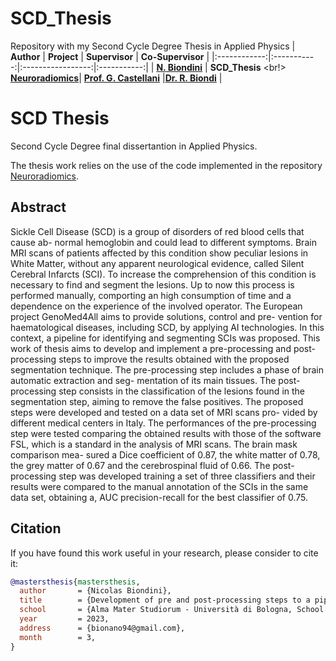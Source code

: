 # SCD_Thesis
Repository with my Second Cycle Degree Thesis in Applied Physics
| **Author**  | **Project** |  **Supervisor** | **Co-Supervisor** |
|:------------:|:-----------:|:-----------------:|:-----------:|
| [**N. Biondini**](https://github.com/bionano94) | **SCD_Thesis** <br!> [**Neuroradiomics**](https://github.com/bionano94/Neuroradiomics)| [**Prof. G. Castellani**](https://www.unibo.it/sitoweb/gastone.castellani) |[**Dr. R. Biondi**](https://github.com/RiccardoBiondi) |


# SCD Thesis
Second Cycle Degree final dissertantion in Applied Physics.

The thesis work relies on the use of the code implemented in the repository [Neuroradiomics](https://github.com/bionano94/Neuroradiomics).

## Abstract

Sickle Cell Disease (SCD) is a group of disorders of red blood cells that cause ab- normal hemoglobin and could lead to different symptoms.
Brain MRI scans of patients affected by this condition show peculiar lesions in White Matter, without any apparent neurological evidence, called Silent Cerebral Infarcts (SCI).
To increase the comprehension of this condition is necessary to find and segment the lesions. Up to now this process is performed manually, comporting an high consumption of time and a dependence on the experience of the involved operator.
The European project GenoMed4All aims to provide solutions, control and pre- vention for haematological diseases, including SCD, by applying AI technologies. In this context, a pipeline for identifying and segmenting SCIs was proposed.
This work of thesis aims to develop and implement a pre-processing and post- processing steps to improve the results obtained with the proposed segmentation technique.
The pre-processing step includes a phase of brain automatic extraction and seg- mentation of its main tissues. The post-processing step consists in the classification of the lesions found in the segmentation step, aiming to remove the false positives.
The proposed steps were developed and tested on a data set of MRI scans pro- vided by different medical centers in Italy. The performances of the pre-processing step were tested comparing the obtained results with those of the software FSL, which is a standard in the analysis of MRI scans. The brain mask comparison mea- sured a Dice coefficient of 0.87, the white matter of 0.78, the grey matter of 0.67 and the cerebrospinal fluid of 0.66.
The post-processing step was developed training a set of three classifiers and their results were compared to the manual annotation of the SCIs in the same data set, obtaining a, AUC precision-recall for the best classifier of 0.75.


## Citation

If you have found this work useful in your research, please consider to cite it:

```BibTeX
@mastersthesis{mastersthesis,
  author       = {Nicolas Biondini},
  title        = {Development of pre and post-processing steps to a pipeline aimed to identify silent cerebral infarcts},
  school       = {Alma Mater Studiorum - Università di Bologna, School of Science},
  year         = 2023,
  address      = {bionano94@gmail.com},
  month        = 3,
}
```
